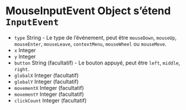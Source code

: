# MouseInputEvent Object s’étend `InputEvent`

* `type` String - Le type de l’événement, peut être `mouseDown`, `mouseUp`, `mouseEnter`, `mouseLeave`, `contextMenu`, `mouseWheel` ou `mouseMove`.
* `x` Integer
* `y` Integer
* `button` String (facultatif) - Le bouton appuyé, peut être `left`, `middle`, `right`.
* `globalX` Integer (facultatif)
* `globalY` Integer (facultatif)
* `movementX` Integer (facultatif)
* `movementY` Integer (facultatif)
* `clickCount` Integer (facultatif)
